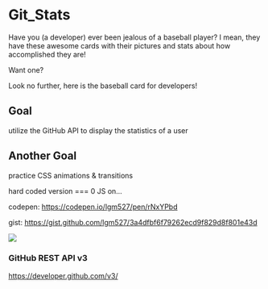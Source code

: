 # Git_Stats
Have you (a developer) ever been jealous of a baseball player? I mean, they have these awesome cards with their pictures and stats about how accomplished they are!

Want one?

Look no further, here is the baseball card for developers!


## Goal
utilize the GitHub API to display the statistics of a user

## Another Goal
practice CSS animations & transitions

hard coded version === 0 JS on...

codepen: https://codepen.io/lgm527/pen/rNxYPbd

gist: https://gist.github.com/lgm527/3a4dfbf6f79262ecd9f829d8f801e43d

![](https://j.gifs.com/zvDwyO.gif)

### GitHub REST API v3
https://developer.github.com/v3/
